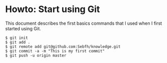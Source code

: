 # Howto: Start using Git

This document describes the first basics commands that I used when I first started using Git.

	$ git init
	$ git add .
	$ git remote add git@github.com:Sebfh/knowledge.git
	$ git commit -a -m "This is my first commit"
	$ git push -u origin master
